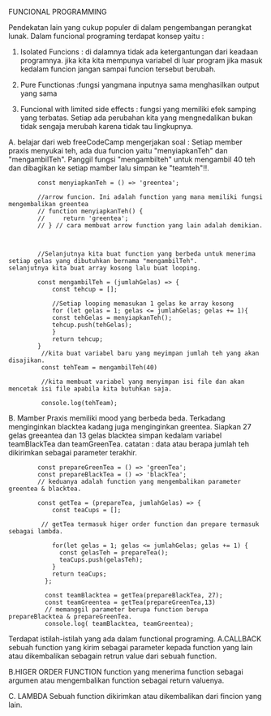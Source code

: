 FUNCIONAL PROGRAMMING

Pendekatan lain yang cukup populer di dalam pengembangan perangkat lunak.
Dalam funcional programing terdapat konsep yaitu :

1. Isolated Funcions : di dalamnya tidak ada ketergantungan dari keadaan programnya. jika kita kita mempunya variabel di luar program jika masuk kedalam funcion jangan sampai funcion tersebut berubah. 

2.  Pure Functionas :fungsi yangmana inputnya sama menghasilkan output yang sama

3. Funcional with limited side effects : fungsi yang memiliki efek samping yang terbatas. Setiap ada perubahan kita yang mengnedalikan bukan tidak sengaja merubah karena tidak tau lingkupnya.

A. belajar dari web freeCodeCamp mengerjakan soal :
 Setiap member praxis menyukai teh, ada dua funcion yaitu "menyiapkanTeh" dan "mengambilTeh". Panggil fungsi "mengambilteh" untuk mengambil 40 teh dan dibagikan ke setiap mamber lalu simpan ke "teamteh"!!.
 
 

			const menyiapkanTeh = () => 'greentea';
			
			//arrow funcion. Ini adalah function yang mana memiliki fungsi mengembalikan greentea
			// function menyiapkanTeh() {
			//     return 'greentea';
			// } // cara membuat arrow function yang lain adalah demikian.



			//Selanjutnya kita buat function yang berbeda untuk menerima setiap gelas yang dibutuhkan bernama "mengambilTeh". 				selanjutnya kita buat array kosong lalu buat looping.

			const mengambilTeh = (jumlahGelas) => {
			    const tehcup = [];

			    //Setiap looping memasukan 1 gelas ke array kosong
			    for (let gelas = 1; gelas <= jumlahGelas; gelas += 1){
				const tehGelas = menyiapkanTeh();
				tehcup.push(tehGelas);
			    }
			    return tehcup;
			}
			 //kita buat variabel baru yang meyimpan jumlah teh yang akan disajikan.
			 const tehTeam = mengambilTeh(40)

			 //kita membuat variabel yang menyimpan isi file dan akan mencetak isi file apabila kita butuhkan saja.
			 
			 console.log(tehTeam);


B. Mamber Praxis memiliki  mood yang berbeda beda. Terkadang menginginkan blacktea kadang juga menginginkan greentea. Siapkan 27 gelas greeantea dan 13 gelas blacktea  simpan kedalam variabel teamBlackTea dan teamGreenTea.
catatan : data atau berapa jumlah teh dikirimkan sebagai parameter terakhir.




			const prepareGreenTea = () => 'greenTea';
			const prepareBlackTea = () => 'blackTea';
			// keduanya adalah function yang mengembalikan parameter greentea & blacktea.

			const getTea = (prepareTea, jumlahGelas) => {
			    const teaCups = [];
			  
			 // getTea termasuk higer order function dan prepare termasuk sebagai lambda. 
			 
			    for(let gelas = 1; gelas <= jumlahGelas; gelas += 1) {
			      const gelasTeh = prepareTea();
			      teaCups.push(gelasTeh);
			    }
			    return teaCups;
			  };

			  const teamBlacktea = getTea(prepareBlackTea, 27);
			  const teamGreentea = getTea(prepareGreenTea,13)
			  // memanggil parameter berupa function berupa prepareBlacktea & prepareGreenTea.
			  console.log( teamBlacktea, teamGreentea);
			  
			  
						 
Terdapat istilah-istilah yang ada dalam functional programing.
A.CALLBACK
 sebuah function yang kirim sebagai parameter kepada function yang lain atau dikembalikan sebagain retrun value dari sebuah function.
 
B.HIGER ORDER FUNCTION
function yang menerima function sebagai argumen atau mengembalikan function sebagai return valuenya.

C. LAMBDA
Sebuah function dikirimkan atau dikembalikan dari fincion yang lain.
